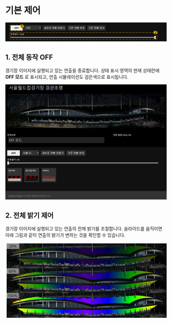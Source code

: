 # 기본 제어
![상태 표시 예시](../../image/main/basic_2.png)

## 1. 전체 동작 OFF
경기장 이미지에 실행되고 있는 연출을 종료합니다.
상태 표시 영역의 현재 상태란에 **OFF 모드** 로 표시되고, 연출 시뮬레이션도 검은색으로 표시됩니다.

![OFF 모드](../../image/set/연출예시-1.png)

## 2. 전체 밝기 제어
경기장 이미지에 실행되고 있는 연출의 전체 밝기를 조절합니다.
슬라이드를 움직이면 아래 그림과 같이 연출의 밝기가 변하는 것을 확인할 수 있습니다.

<img src="../../image/set/전체밝기.png" alt="밝기 제어" width="700px">
